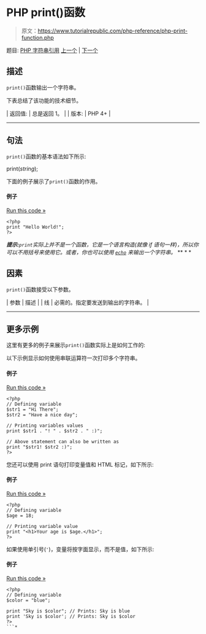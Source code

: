 # PHP print()函数

> 原文：<https://www.tutorialrepublic.com/php-reference/php-print-function.php>

题目: [PHP 字符串引用](php-string-functions.php) [上一个](php-parse-str-function.php) | [下一个](php-printf-function.php)

## 描述

`print()`函数输出一个字符串。

下表总结了该功能的技术细节。

| 返回值: | 总是返回 1。 |
| 版本: | PHP 4+ |

* * *

## 句法

`print()`函数的基本语法如下所示:

print(*string*);

下面的例子展示了`print()`函数的作用。

#### 例子

[Run this code »](../codelab.php?topic=php&file=print-a-string "Run this code to view the output")

```
<?php
print "Hello World!";
?>
```

 ***提示:**`print`实际上并不是一个函数，它是一个语言构造(就像 if 语句一样)，所以你可以不用括号来使用它。或者，你也可以使用 [`echo`](php-echo-function.php) 来输出一个字符串。*  ** * *

## 因素

`print()`函数接受以下参数。

| 参数 | 描述 |
| 线 | 必需的。指定要发送到输出的字符串。 |

* * *

## 更多示例

这里有更多的例子来展示`print()`函数实际上是如何工作的:

以下示例显示如何使用串联运算符一次打印多个字符串。

#### 例子

[Run this code »](../codelab.php?topic=php&file=print-multiple-strings-at-once "Run this code to view the output")

```
<?php
// Defining variable
$str1 = "Hi There";
$str2 = "Have a nice day";

// Printing variables values
print $str1 . "! " . $str2 . " :)";

// Above statement can also be written as
print "$str1! $str2 :)";
?>
```

您还可以使用 print 语句打印变量值和 HTML 标记，如下所示:

#### 例子

[Run this code »](../codelab.php?topic=php&file=print-variable-value-and-html-tags "Run this code to view the output")

```
<?php
// Defining variable
$age = 18;

// Printing variable value
print "<h1>Your age is $age.</h1>";
?>
```

如果使用单引号(`'`)，变量将按字面显示，而不是值，如下所示:

#### 例子

[Run this code »](../codelab.php?topic=php&file=print-single-quoted-string-containing-variable "Run this code to view the output")

```
<?php
// Defining variable
$color = "blue";

print "Sky is $color"; // Prints: Sky is blue
print 'Sky is $color'; // Prints: Sky is $color
?>
```*